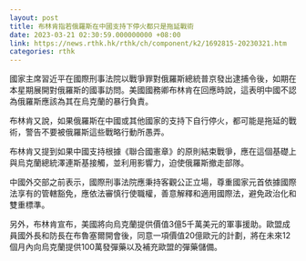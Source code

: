 ```yaml
---
layout: post
title: 布林肯指若俄羅斯在中國支持下停火都只是拖延戰術
date: 2023-03-21 02:30:59.000000000 +08:00
link: https://news.rthk.hk/rthk/ch/component/k2/1692815-20230321.htm
categories: rthk
---
```


國家主席習近平在國際刑事法院以戰爭罪對俄羅斯總統普京發出逮捕令後，如期在本星期展開對俄羅斯的國事訪問。美國國務卿布林肯在回應時說，這表明中國不認為俄羅斯應該為其在烏克蘭的暴行負責。

布林肯又說，如果俄羅斯在中國或其他國家的支持下自行停火，都可能是拖延的戰術，警告不要被俄羅斯這些戰略行動所愚弄。

布林肯又提到如果中國支持根據《聯合國憲章》的原則結束戰爭，應在這個基礎上與烏克蘭總統澤連斯基接觸，並利用影響力，迫使俄羅斯撤走部隊。

中國外交部之前表示，國際刑事法院應秉持客觀公正立場，尊重國家元首依據國際法享有的管轄豁免，應依法審慎行使職權，善意解釋和適用國際法，避免政治化和雙重標準。

另外，布林肯宣布，美國將向烏克蘭提供價值3億5千萬美元的軍事援助。歐盟成員國外長和防長在布魯塞爾開會後，同意一項價值20億歐元的計劃，將在未來12個月內向烏克蘭提供100萬發彈藥以及補充歐盟的彈藥儲備。
